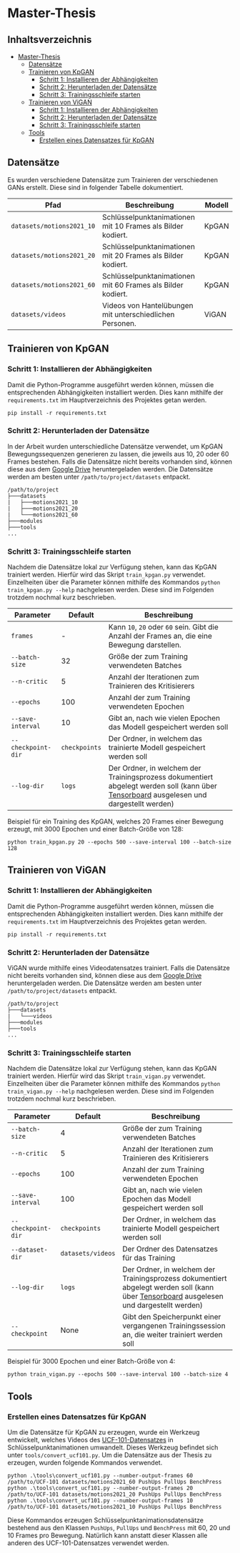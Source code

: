 # Master-Thesis

## Inhaltsverzeichnis
- [Master-Thesis](#master-thesis)
  * [Datensätze](#datens-tze)
  * [Trainieren von KpGAN](#trainieren-von-kpgan)
    + [Schritt 1: Installieren der Abhängigkeiten](#schritt-1--installieren-der-abh-ngigkeiten)
    + [Schritt 2: Herunterladen der Datensätze](#schritt-2--herunterladen-der-datens-tze)
    + [Schritt 3: Trainingsschleife starten](#schritt-3--trainingsschleife-starten)
  * [Trainieren von ViGAN](#trainieren-von-vigan)
    + [Schritt 1: Installieren der Abhängigkeiten](#schritt-1--installieren-der-abh-ngigkeiten-1)
    + [Schritt 2: Herunterladen der Datensätze](#schritt-2--herunterladen-der-datens-tze-1)
    + [Schritt 3: Trainingsschleife starten](#schritt-3--trainingsschleife-starten-1)
  * [Tools](#tools)
    + [Erstellen eines Datensatzes für KpGAN](#erstellen-eines-datensatzes-f-r-kpgan)

## Datensätze
Es wurden verschiedene Datensätze zum Trainieren der verschiedenen GANs erstellt. Diese sind in folgender Tabelle dokumentiert.

| Pfad | Beschreibung | Modell |
| ---- | ------------ | ------ |
| `datasets/motions2021_10` | Schlüsselpunktanimationen mit 10 Frames als Bilder kodiert. | KpGAN |
| `datasets/motions2021_20` | Schlüsselpunktanimationen mit 20 Frames als Bilder kodiert. | KpGAN |
| `datasets/motions2021_60` | Schlüsselpunktanimationen mit 60 Frames als Bilder kodiert. | KpGAN |
| `datasets/videos`         | Videos von Hantelübungen mit unterschiedlichen Personen. | ViGAN |

## Trainieren von KpGAN
### Schritt 1: Installieren der Abhängigkeiten
Damit die Python-Programme ausgeführt werden können, müssen die entsprechenden Abhängigkeiten installiert werden. Dies kann mithilfe der `requirements.txt` im Hauptverzeichnis des Projektes getan werden.

    pip install -r requirements.txt

### Schritt 2: Herunterladen der Datensätze
In der Arbeit wurden unterschiedliche Datensätze verwendet, um KpGAN Bewegungssequenzen generieren zu lassen, die jeweils aus 10, 20 oder 60 Frames bestehen. Falls die Datensätze nicht bereits vorhanden sind, können diese aus dem [Google Drive](https://drive.google.com/drive/folders/1eP3lIetg4uYdd5ICSJtjb5AHvnZgCGpg?usp=sharing) heruntergeladen werden. Die Datensätze werden am besten unter `/path/to/project/datasets` entpackt.

```
/path/to/project
├───datasets
|   ├───motions2021_10
|   ├───motions2021_20
|   └───motions2021_60
├───modules
├───tools
...
```

### Schritt 3: Trainingsschleife starten
Nachdem die Datensätze lokal zur Verfügung stehen, kann das KpGAN trainiert werden. Hierfür wird das Skript `train_kpgan.py` verwendet. Einzelheiten über die Parameter können mithilfe des Kommandos `python train_kpgan.py --help` nachgelesen werden. Diese sind im Folgenden trotzdem nochmal kurz beschrieben.

| Parameter | Default | Beschreibung |
| --------- | ------- | ------------ |
| `frames` | - | Kann `10`, `20` oder `60` sein. Gibt die Anzahl der Frames an, die eine Bewegung darstellen. |
| `--batch-size` | 32 | Größe der zum Training verwendeten Batches |
| `--n-critic` | 5 | Anzahl der Iterationen zum Trainieren des Kritisierers |
| `--epochs` | 100 | Anzahl der zum Training verwendeten Epochen |
| `--save-interval` | 10 | Gibt an, nach wie vielen Epochen das Modell gespeichert werden soll |
| `--checkpoint-dir` | `checkpoints` | Der Ordner, in welchem das trainierte Modell gespeichert werden soll |
| `--log-dir` | `logs` | Der Ordner, in welchem der Trainingsprozess dokumentiert abgelegt werden soll (kann über [Tensorboard](https://www.tensorflow.org/tensorboard) ausgelesen und dargestellt werden) |

Beispiel für ein Training des KpGAN, welches 20 Frames einer Bewegung erzeugt, mit 3000 Epochen und einer Batch-Größe von 128:

    python train_kpgan.py 20 --epochs 500 --save-interval 100 --batch-size 128

## Trainieren von ViGAN
### Schritt 1: Installieren der Abhängigkeiten
Damit die Python-Programme ausgeführt werden können, müssen die entsprechenden Abhängigkeiten installiert werden. Dies kann mithilfe der `requirements.txt` im Hauptverzeichnis des Projektes getan werden.

    pip install -r requirements.txt

### Schritt 2: Herunterladen der Datensätze
ViGAN wurde mithilfe eines Videodatensatzes trainiert. Falls die Datensätze nicht bereits vorhanden sind, können diese aus dem [Google Drive](https://drive.google.com/drive/folders/1eP3lIetg4uYdd5ICSJtjb5AHvnZgCGpg?usp=sharing) heruntergeladen werden. Die Datensätze werden am besten unter `/path/to/project/datasets` entpackt.

```
/path/to/project
├───datasets
|   └───videos
├───modules
├───tools
...
```

### Schritt 3: Trainingsschleife starten
Nachdem die Datensätze lokal zur Verfügung stehen, kann das KpGAN trainiert werden. Hierfür wird das Skript `train_vigan.py` verwendet. Einzelheiten über die Parameter können mithilfe des Kommandos `python train_vigan.py --help` nachgelesen werden. Diese sind im Folgenden trotzdem nochmal kurz beschrieben.


| Parameter | Default | Beschreibung |
| --------- | ------- | ------------ |
| `--batch-size` | 4 | Größe der zum Training verwendeten Batches |
| `--n-critic` | 5 | Anzahl der Iterationen zum Trainieren des Kritisierers |
| `--epochs` | 100 | Anzahl der zum Training verwendeten Epochen |
| `--save-interval` | 100 | Gibt an, nach wie vielen Epochen das Modell gespeichert werden soll |
| `--checkpoint-dir` | `checkpoints` | Der Ordner, in welchem das trainierte Modell gespeichert werden soll |
| `--dataset-dir` | `datasets/videos` | Der Ordner des Datensatzes für das Training |
| `--log-dir` | `logs` | Der Ordner, in welchem der Trainingsprozess dokumentiert abgelegt werden soll (kann über [Tensorboard](https://www.tensorflow.org/tensorboard) ausgelesen und dargestellt werden) |
| `--checkpoint` | None | Gibt den Speicherpunkt einer vergangenen Trainingssession an, die weiter trainiert werden soll |

Beispiel für 3000 Epochen und einer Batch-Größe von 4:

    python train_vigan.py --epochs 500 --save-interval 100 --batch-size 4

## Tools

### Erstellen eines Datensatzes für KpGAN
Um die Datensätze für KpGAN zu erzeugen, wurde ein Werkzeug entwickelt, welches Videos des [UCF-101-Datensatzes](https://www.crcv.ucf.edu/data/UCF101.php) in Schlüsselpunktanimationen umwandelt. Dieses Werkzeug befindet sich unter `tools/convert_ucf101.py`. Um die Datensätze aus der Thesis zu erzeugen, wurden folgende Kommandos verwendet.

    python .\tools\convert_ucf101.py --number-output-frames 60 /path/to/UCF-101 datasets/motions2021_60 PushUps PullUps BenchPress
    python .\tools\convert_ucf101.py --number-output-frames 20 /path/to/UCF-101 datasets/motions2021_20 PushUps PullUps BenchPress
    python .\tools\convert_ucf101.py --number-output-frames 10 /path/to/UCF-101 datasets/motions2021_10 PushUps PullUps BenchPress

Diese Kommandos erzeugen Schlüsselpunktanimationsdatensätze bestehend aus den Klassen `PushUps`, `PullUps` und `BenchPress` mit 60, 20 und 10 Frames pro Bewegung. Natürlich kann anstatt dieser Klassen alle anderen des UCF-101-Datensatzes verwendet werden.